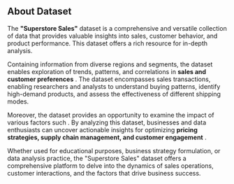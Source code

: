 ## About Dataset

The **"Superstore Sales"** dataset is a comprehensive and versatile collection of data that provides valuable insights into sales, customer behavior, and product performance. This dataset offers a rich resource for in-depth analysis.

Containing information from diverse regions and segments, the dataset enables exploration of trends, patterns, and correlations in **sales and customer preferences** . The dataset encompasses sales transactions, enabling researchers and analysts to understand buying patterns, identify high-demand products, and assess the effectiveness of different shipping modes.

Moreover, the dataset provides an opportunity to examine the impact of various factors such . By analyzing this dataset, businesses and data enthusiasts can uncover actionable insights for optimizing **pricing strategies, supply chain management, and customer engagement** .

Whether used for educational purposes, business strategy formulation, or data analysis practice, the "Superstore Sales" dataset offers a comprehensive platform to delve into the dynamics of sales operations, customer interactions, and the factors that drive business success.
